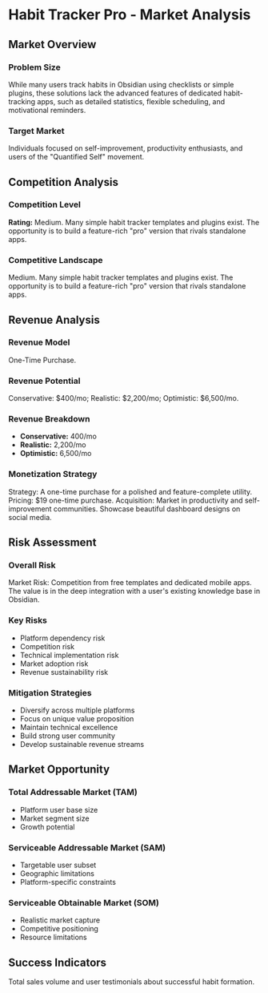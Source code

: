 # Habit Tracker Pro - Market Analysis

## Market Overview

### Problem Size
While many users track habits in Obsidian using checklists or simple plugins, these solutions lack the advanced features of dedicated habit-tracking apps, such as detailed statistics, flexible scheduling, and motivational reminders.

### Target Market
Individuals focused on self-improvement, productivity enthusiasts, and users of the "Quantified Self" movement.

## Competition Analysis

### Competition Level
**Rating:** Medium. Many simple habit tracker templates and plugins exist. The opportunity is to build a feature-rich "pro" version that rivals standalone apps.

### Competitive Landscape
Medium. Many simple habit tracker templates and plugins exist. The opportunity is to build a feature-rich "pro" version that rivals standalone apps.

## Revenue Analysis

### Revenue Model
One-Time Purchase.

### Revenue Potential
Conservative: $400/mo; Realistic: $2,200/mo; Optimistic: $6,500/mo.

### Revenue Breakdown
- **Conservative:** 400/mo
- **Realistic:** 2,200/mo
- **Optimistic:** 6,500/mo

### Monetization Strategy
Strategy: A one-time purchase for a polished and feature-complete utility. Pricing: $19 one-time purchase. Acquisition: Market in productivity and self-improvement communities. Showcase beautiful dashboard designs on social media.

## Risk Assessment

### Overall Risk
Market Risk: Competition from free templates and dedicated mobile apps. The value is in the deep integration with a user's existing knowledge base in Obsidian.

### Key Risks
- Platform dependency risk
- Competition risk
- Technical implementation risk
- Market adoption risk
- Revenue sustainability risk

### Mitigation Strategies
- Diversify across multiple platforms
- Focus on unique value proposition
- Maintain technical excellence
- Build strong user community
- Develop sustainable revenue streams

## Market Opportunity

### Total Addressable Market (TAM)
- Platform user base size
- Market segment size
- Growth potential

### Serviceable Addressable Market (SAM)
- Targetable user subset
- Geographic limitations
- Platform-specific constraints

### Serviceable Obtainable Market (SOM)
- Realistic market capture
- Competitive positioning
- Resource limitations

## Success Indicators
Total sales volume and user testimonials about successful habit formation.
